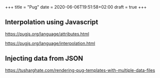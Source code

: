 +++
title = "Pug"
date = 2020-06-06T19:51:58+02:00
draft = true
+++


## Interpolation using Javascript

https://pugjs.org/language/attributes.html

https://pugjs.org/language/interpolation.html

## Injecting data from JSON

https://tusharghate.com/rendering-pug-templates-with-multiple-data-files


